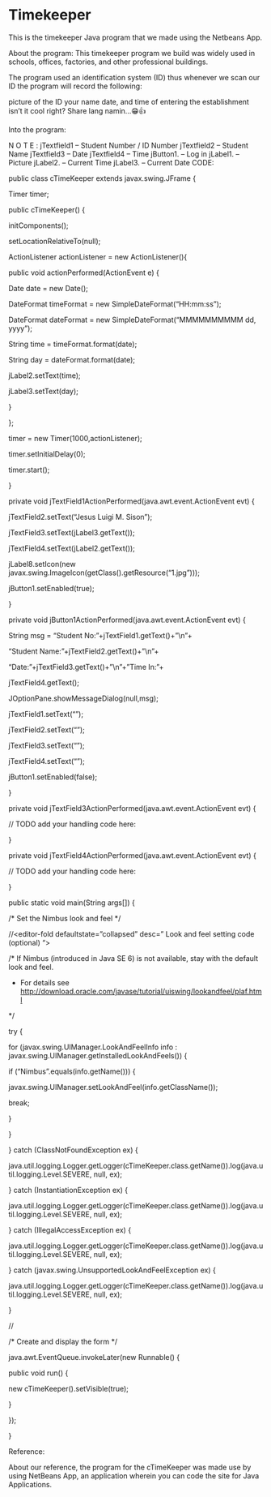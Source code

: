 # Timekeeper
This is the timekeeper Java program that we made using the Netbeans App.



About the program:
This timekeeper program we build was widely used in schools, offices, factories, and other professional buildings.

The program used an identification system (ID) thus whenever we scan our ID the program will record the following:

picture of the ID
your name
date,
and time of entering the establishment
isn’t it cool right? Share lang namin…😁👍

Into the program:


N O T E :
jTextfield1 – Student Number / ID Number
jTextfield2 – Student Name
jTextfield3 – Date
jTextfield4 – Time
jButton1. – Log in
jLabel1. – Picture
jLabel2. – Current Time
jLabel3. – Current Date
CODE:

public class cTimeKeeper extends javax.swing.JFrame {

Timer timer;

public cTimeKeeper() {

initComponents();

setLocationRelativeTo(null);

ActionListener actionListener = new ActionListener(){

public void actionPerformed(ActionEvent e) {

Date date = new Date();

DateFormat timeFormat = new SimpleDateFormat(“HH:mm:ss”);

DateFormat dateFormat = new SimpleDateFormat(“MMMMMMMMMM dd, yyyy”);

String time = timeFormat.format(date);

String day = dateFormat.format(date);


jLabel2.setText(time);

jLabel3.setText(day);

}

};

timer = new Timer(1000,actionListener);

timer.setInitialDelay(0);

timer.start();

}

private void jTextField1ActionPerformed(java.awt.event.ActionEvent evt) {

jTextField2.setText(“Jesus Luigi M. Sison”);

jTextField3.setText(jLabel3.getText());

jTextField4.setText(jLabel2.getText());

jLabel8.setIcon(new javax.swing.ImageIcon(getClass().getResource(“1.jpg”)));

jButton1.setEnabled(true);

}

private void jButton1ActionPerformed(java.awt.event.ActionEvent evt) {

String msg = “Student No:”+jTextField1.getText()+”\n”+

“Student Name:”+jTextField2.getText()+”\n”+

“Date:”+jTextField3.getText()+”\n”+”Time In:”+

jTextField4.getText();

JOptionPane.showMessageDialog(null,msg);

jTextField1.setText(“”);

jTextField2.setText(“”);

jTextField3.setText(“”);

jTextField4.setText(“”);

jButton1.setEnabled(false);

}

private void jTextField3ActionPerformed(java.awt.event.ActionEvent evt) {

// TODO add your handling code here:

}

private void jTextField4ActionPerformed(java.awt.event.ActionEvent evt) {

// TODO add your handling code here:

}

public static void main(String args[]) {

/* Set the Nimbus look and feel */

//<editor-fold defaultstate=”collapsed” desc=” Look and feel setting code (optional) “>

/* If Nimbus (introduced in Java SE 6) is not available, stay with the default look and feel.

* For details see http://download.oracle.com/javase/tutorial/uiswing/lookandfeel/plaf.html

*/

try {

for (javax.swing.UIManager.LookAndFeelInfo info : javax.swing.UIManager.getInstalledLookAndFeels()) {

if (“Nimbus”.equals(info.getName())) {

javax.swing.UIManager.setLookAndFeel(info.getClassName());

break;

}

}

} catch (ClassNotFoundException ex) {

java.util.logging.Logger.getLogger(cTimeKeeper.class.getName()).log(java.util.logging.Level.SEVERE, null, ex);

} catch (InstantiationException ex) {

java.util.logging.Logger.getLogger(cTimeKeeper.class.getName()).log(java.util.logging.Level.SEVERE, null, ex);

} catch (IllegalAccessException ex) {

java.util.logging.Logger.getLogger(cTimeKeeper.class.getName()).log(java.util.logging.Level.SEVERE, null, ex);

} catch (javax.swing.UnsupportedLookAndFeelException ex) {

java.util.logging.Logger.getLogger(cTimeKeeper.class.getName()).log(java.util.logging.Level.SEVERE, null, ex);

}

//</editor-fold>

/* Create and display the form */

java.awt.EventQueue.invokeLater(new Runnable() {

public void run() {

new cTimeKeeper().setVisible(true);

}

});

}

Reference:


About our reference, the program for the cTimeKeeper was made use by using NetBeans App, an application wherein you can code the site for Java Applications.
